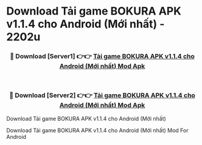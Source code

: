 # Download Tải game BOKURA APK v1.1.4 cho Android (Mới nhất) - 2202u


<div align="center">
<h3>🔴 Download [Server1] 👉👉 <a href="https://apk-comot.site?title=Tải_game_BOKURA_APK_v1.1.4_cho_Android_(Mới_nhất)">Tải game BOKURA APK v1.1.4 cho Android (Mới nhất) Mod Apk</a></h3><br>
<h3>🔴 Download [Server2] 👉👉 <a href="https://apk-comot.site?title=Tải_game_BOKURA_APK_v1.1.4_cho_Android_(Mới_nhất)">Tải game BOKURA APK v1.1.4 cho Android (Mới nhất) Mod Apk</a></h3>
</div>



Download Tải game BOKURA APK v1.1.4 cho Android (Mới nhất) 

Download Tải game BOKURA APK v1.1.4 cho Android (Mới nhất) Mod For Android